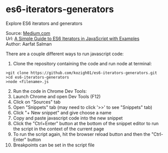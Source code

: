 # es6-iterators-generators
Explore ES6 iterators and generators

Source: [Medium.com](https://medium.com/)  
Url: [A Simple Guide to ES6 Iterators in JavaScript with Examples](https://codeburst.io/a-simple-guide-to-es6-iterators-in-javascript-with-examples-189d052c3d8e)  
Author: Aarfat Salman


There are a couple different ways to run javascript code: 
1. Clone the repository containing the code and run node at terminal:
```
>git clone https://github.com/kozigh01/es6-iterators-generators.git
>cd es6-iterators-generators
>node <filename>.js
```
2. Run the code in Chrome Dev Tools:
  1. Launch Chrome and open Dev Tools (F12)
  2. Click on "Sources" tab
  3. Open "Snippets" tab (may need to click '>>' to see "Snippets" tab)
  4. Click "+ New snippet" and give choose a name
  5. Copy and paste javascript code into the new snippet
  6. Click the "Ctrl+Enter" button at the bottom of the snippet editor to run the script in the context of the current page
  7. To run the script again, hit the browser reload button and then the "Ctrl-Enter" button
  8. Breakpoints can be set in the script file
  
